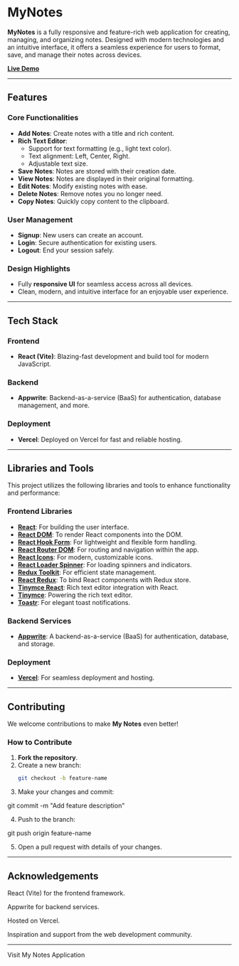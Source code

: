 
# **MyNotes**  

**MyNotes** is a fully responsive and feature-rich web application for creating, managing, and organizing notes. Designed with modern technologies and an intuitive interface, it offers a seamless experience for users to format, save, and manage their notes across devices.  

[**Live Demo**](https://my-note-appwrite.vercel.app)  

---

## **Features**  

### **Core Functionalities**  
- **Add Notes**: Create notes with a title and rich content.  
- **Rich Text Editor**:  
  - Support for text formatting (e.g., light text color).  
  - Text alignment: Left, Center, Right.  
  - Adjustable text size.  
- **Save Notes**: Notes are stored with their creation date.  
- **View Notes**: Notes are displayed in their original formatting.  
- **Edit Notes**: Modify existing notes with ease.  
- **Delete Notes**: Remove notes you no longer need.  
- **Copy Notes**: Quickly copy content to the clipboard.  

### **User Management**  
- **Signup**: New users can create an account.  
- **Login**: Secure authentication for existing users.  
- **Logout**: End your session safely.  

### **Design Highlights**  
- Fully **responsive UI** for seamless access across all devices.  
- Clean, modern, and intuitive interface for an enjoyable user experience.  

---

## **Tech Stack**  

### **Frontend**  
- **React (Vite)**: Blazing-fast development and build tool for modern JavaScript.  

### **Backend**  
- **Appwrite**: Backend-as-a-service (BaaS) for authentication, database management, and more.  

### **Deployment**  
- **Vercel**: Deployed on Vercel for fast and reliable hosting.  

---

## **Libraries and Tools**  

This project utilizes the following libraries and tools to enhance functionality and performance:  

### **Frontend Libraries**  
- **[React](https://react.dev/)**: For building the user interface.  
- **[React DOM](https://react.dev/reference/react-dom)**: To render React components into the DOM.  
- **[React Hook Form](https://react-hook-form.com/)**: For lightweight and flexible form handling.  
- **[React Router DOM](https://reactrouter.com/)**: For routing and navigation within the app.  
- **[React Icons](https://react-icons.github.io/react-icons/)**: For modern, customizable icons.  
- **[React Loader Spinner](https://mhnpd.github.io/react-loader-spinner/)**: For loading spinners and indicators.  
- **[Redux Toolkit](https://redux-toolkit.js.org/)**: For efficient state management.  
- **[React Redux](https://react-redux.js.org/)**: To bind React components with Redux store.  
- **[Tinymce React](https://github.com/tinymce/tinymce-react)**: Rich text editor integration with React.  
- **[Tinymce](https://www.tiny.cloud/docs/)**: Powering the rich text editor.  
- **[Toastr](https://codeseven.github.io/toastr/)**: For elegant toast notifications.  

### **Backend Services**  
- **[Appwrite](https://appwrite.io/)**: A backend-as-a-service (BaaS) for authentication, database, and storage.  

### **Deployment**  
- **[Vercel](https://vercel.com/)**: For seamless deployment and hosting.  

---

## **Contributing**  

We welcome contributions to make **My Notes** even better!  

### **How to Contribute**  
1. **Fork the repository**.  
2. Create a new branch:  
   ```bash  
   git checkout -b feature-name

3. Make your changes and commit:

git commit -m "Add feature description"


4. Push to the branch:

git push origin feature-name


5. Open a pull request with details of your changes.




---

## Acknowledgements

React (Vite) for the frontend framework.

Appwrite for backend services.

Hosted on Vercel.

Inspiration and support from the web development community.



---

Visit My Notes Application



